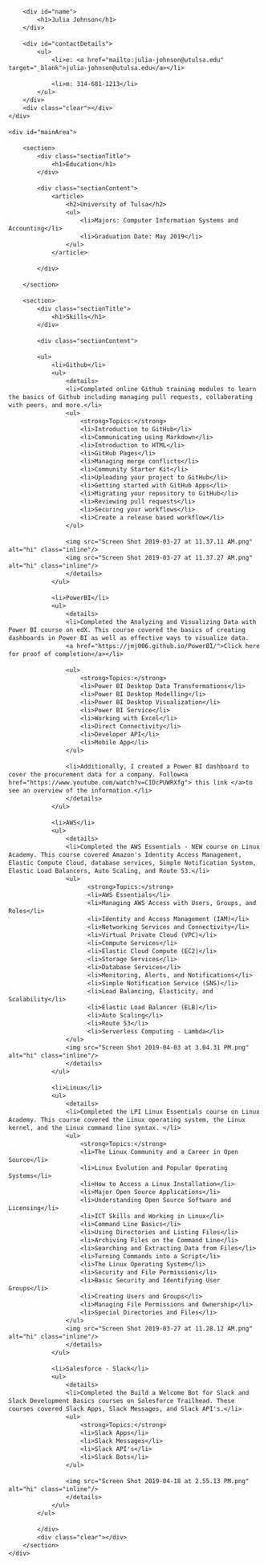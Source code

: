 <html>
<head>
<title>Julia Johnson - Technical Resume</title>

</head>
<body id="top">
<div id="cv" class="instaFade">
	<div class="mainDetails">
		

		<div id="name">
			<h1>Julia Johnson</h1>
		</div>
		
		<div id="contactDetails">
			<ul>
				<li>e: <a href="mailto:julia-johnson@utulsa.edu" target="_blank">julia-johnson@utulsa.edu</a></li>
				
				<li>m: 314-681-1213</li>
			</ul>
		</div>
		<div class="clear"></div>
	</div>
	
	<div id="mainArea">
		
		<section>
			<div class="sectionTitle">
				<h1>Education</h1>
			</div>
			
			<div class="sectionContent">
				<article>
					<h2>University of Tulsa</h2>
					<ul>
						<li>Majors: Computer Information Systems and Accounting</li>
						<li>Graduation Date: May 2019</li>
					</ul>
				</article>
				
			</div>
			
		</section>
		
		<section>
			<div class="sectionTitle">
				<h1>Skills</h1>
			</div>
			
			<div class="sectionContent">
			
			<ul>
				<li>Github</li>
				<ul>
					<details>
					<li>Completed online Github training modules to learn the basics of Github including managing pull requests, collaborating with peers, and more.</li>
					<ul>
						<strong>Topics:</strong>
						<li>Introduction to GitHub</li>
						<li>Communicating using Markdown</li>
						<li>Introduction to HTML</li>
						<li>GitHub Pages</li>
						<li>Managing merge conflicts</li>
						<li>Community Starter Kit</li>
						<li>Uploading your project to GitHub</li>
						<li>Getting started with GitHub Apps</li>
						<li>Migrating your repository to GitHub</li>
						<li>Reviewing pull requests</li>
						<li>Securing your workflows</li>
						<li>Create a release based workflow</li>
					</ul>

					<img src="Screen Shot 2019-03-27 at 11.37.11 AM.png" alt="hi" class="inline"/>
					<img src="Screen Shot 2019-03-27 at 11.37.27 AM.png" alt="hi" class="inline"/>
					</details>
				</ul>
					
				<li>PowerBI</li>
				<ul>
					<details>
					<li>Completed the Analyzing and Visualizing Data with Power BI course on edX. This course covered the basics of creating dashboards in Power BI as well as effective ways to visualize data.
					<a href="https://jmj006.github.io/PowerBI/">Click here for proof of completion</a></li>
				
					<ul>
						<strong>Topics:</strong>
						<li>Power BI Desktop Data Transformations</li>
						<li>Power BI Desktop Modelling</li>
						<li>Power BI Desktop Visualization</li>
						<li>Power BI Service</li>
						<li>Working with Excel</li>
						<li>Direct Connectivity</li>
						<li>Developer API</li>
						<li>Mobile App</li>
					</ul>
					
					<li>Additionally, I created a Power BI dashboard to cover the procurement data for a company. Follow<a href="https://www.youtube.com/watch?v=CIDcPUWRXfg"> this link </a>to see an overview of the information.</li>
					</details>
				</ul>
		
				<li>AWS</li>
				<ul>
					<details>
					<li>Completed the AWS Essentials - NEW course on Linux Academy. This course covered Amazon's Identity Access Management, Elastic Compute Cloud, database services, Simple Notification System, Elastic Load Balancers, Auto Scaling, and Route 53.</li>
					<ul>
						  <strong>Topics:</strong>
						  <li>AWS Essentials</li>
						  <li>Managing AWS Access with Users, Groups, and Roles</li>
						  <li>Identity and Access Management (IAM)</li>
						  <li>Networking Services and Connectivity</li>
						  <li>Virtual Private Cloud (VPC)</li>
						  <li>Compute Services</li>
						  <li>Elastic Cloud Compute (EC2)</li>
						  <li>Storage Services</li>
						  <li>Database Services</li>
						  <li>Monitoring, Alerts, and Notifications</li>
						  <li>Simple Notification Service (SNS)</li>
						  <li>Load Balancing, Elasticity, and Scalability</li>
						  <li>Elastic Load Balancer (ELB)</li>
						  <li>Auto Scaling</li>
						  <li>Route 53</li>
						  <li>Serverless Computing - Lambda</li>
					</ul>
					<img src="Screen Shot 2019-04-03 at 3.04.31 PM.png" alt="hi" class="inline"/>
					</details>
				</ul>
				
				<li>Linux</li>
				<ul>
					<details>
					<li>Completed the LPI Linux Essentials course on Linux Academy. This course covered the Linux operating system, the Linux kernel, and the Linux command line syntax. </li>
					<ul>
						<strong>Topics:</strong>
						<li>The Linux Community and a Career in Open Source</li>
						<li>Linux Evolution and Popular Operating Systems</li>
						<li>How to Access a Linux Installation</li>
						<li>Major Open Source Applications</li>  
						<li>Understanding Open Source Software and Licensing</li> 
						<li>ICT Skills and Working in Linux</li>
						<li>Command Line Basics</li> 
						<li>Using Directories and Listing Files</li> 
						<li>Archiving Files on the Command Line</li> 
						<li>Searching and Extracting Data from Files</li> 
						<li>Turning Commands into a Script</li>
						<li>The Linux Operating System</li>
						<li>Security and File Permissions</li>
						<li>Basic Security and Identifying User Groups</li>
						<li>Creating Users and Groups</li> 
						<li>Managing File Permissions and Ownership</li> 
						<li>Special Directories and Files</li> 
					</ul>
					<img src="Screen Shot 2019-03-27 at 11.28.12 AM.png" alt="hi" class="inline"/>
					</details>
				</ul>
				
				<li>Salesforce - Slack</li>
				<ul>
					<details>
					<li>Completed the Build a Welcome Bot for Slack and Slack Development Basics courses on Salesforce Trailhead. These courses covered Slack Apps, Slack Messages, and Slack API's.</li>
					<ul>
						<strong>Topics:</strong>
						<li>Slack Apps</li>
						<li>Slack Messages</li>
						<li>Slack API's</li>
						<li>Slack Bots</li>  
					</ul>
					
					<img src="Screen Shot 2019-04-18 at 2.55.13 PM.png" alt="hi" class="inline"/>
					</details>
				</ul>
			</ul>
				
			</div>
			<div class="clear"></div>
		</section>	
	</div>
</div>
</body>
</html>
